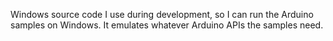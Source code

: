 Windows source code I use during development, so I can run the Arduino samples on Windows.
It emulates whatever Arduino APIs the samples need.

